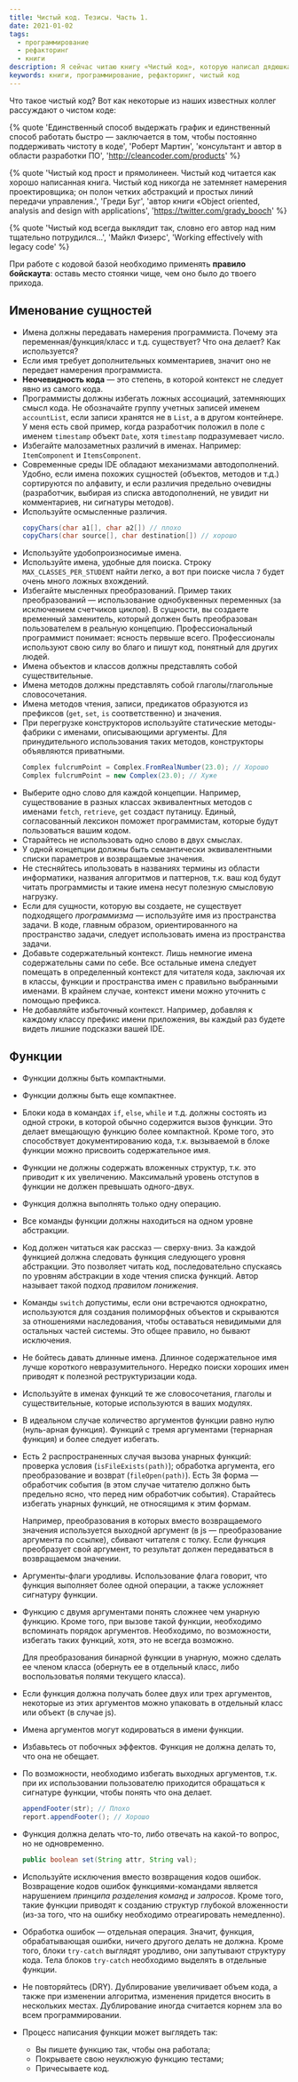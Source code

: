 ```yaml
---
title: Чистый код. Тезисы. Часть 1.
date: 2021-01-02
tags:
  - программирование
  - рефакторинг
  - книги
description: Я сейчас читаю книгу «Чистый код», которую написал дядюшка Боб (Роберт Мартин). Я рекомендую эту книгу разработчикам любого уровня, начиная с джунов. В процессе чтения я конспектирую тезисы, которые считаю важными.
keywords: книги, программирование, рефакторинг, чистый код
---
```


Что такое чистый код? Вот как некоторые из наших известных коллег рассуждают о чистом коде:

{% quote 'Единственный способ выдержать график и единственный способ работать быстро — заключается в том, чтобы постоянно поддерживать чистоту в коде', 'Роберт Мартин', 'консультант и автор в области разработки ПО', 'http://cleancoder.com/products' %}

{% quote 'Чистый код прост и прямолинеен. Чистый код читается как хорошо написанная книга. Чистый код никогда не затемняет намерения проектировщика; он полон четких абстракций и простых линий передачи управления.', 'Греди Буг', 'автор книги «Object oriented, analysis and design with applications', 'https://twitter.com/grady_booch' %}

{% quote 'Чистый код всегда выклядит так, словно его автор над ним тщательно потрудился...', 'Майкл Физерс', 'Working effectively with legacy code' %}


При работе с кодовой базой необходимо применять **правило бойскаута**: оставь место стоянки чище, чем оно было до твоего прихода.

## Именование сущностей
* Имена должны передавать намерения программиста. Почему эта переменная/функция/класс и т.д. существует? Что она делает? Как используется?
* Если имя требует дополнительных комментариев, значит оно не передает намерения программиста.
* **Неочевидность кода** — это степень, в которой контекст не следует явно из самого кода.
* Программисты должны избегать ложных ассоциаций, затемняющих смысл кода. Не обозначайте группу учетных записей именем `accountList`,
  если записи хранятся не в `List`, а в другом контейнере. У меня есть свой пример, когда разработчик положил в поле с именем
  `timestamp` объект `Date`, хотя `timestamp` подразумевает число.
* Избегайте малозаметных различий в именах. Например: `ItemComponent` и `ItemsComponent`.
* Современные среды IDE обладают механизмами автодополнений. Удобно, если имена похожих сущностей (объектов, методов и т.д.) сортируются по алфавиту,
  и если различия предельно очевидны (разработчик, выбирая из списка автодополнений, не увидит ни комментариев, ни сигнатуры методов).
* Используйте осмысленные различия.
  ```java
  copyChars(char a1[], char a2[]) // плохо
  copyChars(char source[], char destination[]) // хорошо
  ```
* Используйте удобопроизносимые имена.
* Используйте имена, удобные для поиска. Строку `MAX_CLASSES_PER_STUDENT` найти легко, а вот при поиске числа `7` будет очень много ложных вхождений.
* Избегайте мысленных преобразований. Пример таких преобразований — использование однобуквенных переменных (за исключением счетчиков циклов).
  В сущности, вы создаете временный заменитель, который должен быть преобразован пользователем в реальную концепцию.
  Профессиональный программист понимает: ясность первыше всего. Профессионалы используют свою силу во благо и пишут код, понятный для других людей.
* Имена объектов и классов должны представлять собой существительные.
* Имена методов должны представлять собой глаголы/глагольные словосочетания.
* Имена методов чтения, записи, предикатов образуются из префиксов (`get`, `set`, `is` соответственно) и значения.
* При перегрузке конструкторов используйте статические методы-фабрики с именами, описывающими аргументы. Для принудительного использования таких методов,
  конструкторы объявляются приватными.
  ```java
  Complex fulcrumPoint = Complex.FromRealNumber(23.0); // Хорошо
  Complex fulcrumPoint = new Complex(23.0); // Хуже
  ```
* Выберите одно слово для каждой концепции. Например, существование в разных классах эквивалентных методов с именами `fetch`, `retrieve`, `get`
  создаст путаницу.
  Единый, согласованный лексикон поможет программистам, которые будут пользоваться вашим кодом.
* Старайтесь не использовать одно слово в двух смыслах.
* У одной концепции должны быть семантически эквивалентными списки параметров и возвращаемые значения.
* Не стесняйтесь ипользовать в названиях термины из области информатики, названия алгоритмов и паттернов, т.к. ваш код будут читать программисты
  и такие имена несут полезную смысловую нагрузку.
* Если для сущности, которую вы создаете, не существует подходящего _программизма_ — используйте имя из пространства задачи.
  В коде, главным образом, ориентированного на пространство задачи, следует использовать имена из пространства задачи.
* Добавьте содержательный контекст. Лишь немногие имена содержательны сами по себе. Все остальные имена следует помещать в определенный контекст
  для читателя кода, заключая их в классы, функции и пространства имен с правильно выбранными именами. В крайнем случае, контекст имени
  можно уточнить с помощью префикса.
* Не добавляйте избыточный контекст. Например, добавляя к каждому классу префикс имени приложения, вы каждый раз будете видеть лишние подсказки вашей IDE.

## Функции

* Функции должны быть компактными.
* Функции должны быть еще компактнее.
* Блоки кода в командах `if`, `else`, `while` и т.д. должны состоять из одной строки, в которой обычно содержится вызов функции.
  Это делает вмещающую функцию более компактной. Кроме того, это способствует документированию кода, т.к. вызываемой в блоке функции можно присвоить
  содержательное имя.
* Функции не должны содержать вложенных структур, т.к. это приводит к их увеличению. Максимальнй уровень отступов в функции не должен превышать одного-двух.
* Функция должна выполнять только одну операцию.
* Все команды функции должны находиться на одном уровне абстракции.
* Код должен читаться как рассказ — сверху-вниз. За каждой функцией должна следовать функция следующего уровня абстракции.
  Это позволяет читать код, последовательно спускаясь по уровням абстракции в ходе чтения списка функций. Автор называет такой подход
  _правилом понижения_.
* Команды `switch` допустимы, если они встречаются однократно, используются для создания полиморфных объектов и скрываются за отношениями
  наследования, чтобы оставаться невидимыми для остальных частей системы. Это общее правило, но бывают исключения.
* Не бойтесь давать длинные имена. Длинное содержательное имя лучше короткого невразумительного. Нередко поиски хороших имен приводят к
  полезной реструктуризации кода.
* Используйте в именах функций те же словосочетания, глаголы и существительные, которые используются в ваших модулях.
* В идеальном случае количество аргументов функции равно нулю (нуль-арная функция). Функций с тремя аргументами (тернарная функция) и более
  следует избегать.
* Есть 2 распространенных случая вызова унарных функций: проверка условия (`isFileExists(path)`); обработка аргумента, его преобразование и возврат
  (`fileOpen(path)`). Есть 3я форма — обработчик события (в этом случае читателю должно быть предельно ясно, что перед ним обработчик события).
  Старайтесь избегать унарных функций, не относящимя к этим формам.

  Например, преобразования в которых вместо возвращаемого значения используется выходной аргумент (в js — преобразование аргумента по ссылке),
  сбивают читателя с толку. Если функция преобразует свой аргумент, то результат должен передаваться в возвращаемом значении.
* Аргументы-флаги уродливы. Использование флага говорит, что функция выполняет более одной операции, а также усложняет сигнатуру функции.
* Функцию с двумя аргументами понять сложнее чем унарную функцию. Кроме того, при вызове такой функции, необходимо вспоминать порядок аргументов.
  Необходимо, по возможности, избегать таких функций, хотя, это не всегда возможно.

  Для преобразования бинарной функции в унарную, можно сделать ее членом класса (обернуть ее в отдельный класс, либо воспользоватья полями текущего класса).
* Если функция должна получать более двух или трех аргументов, некоторые из этих аргументов можно упаковать в отдельный класс или объект (в случае js).
* Имена аргументов могут кодироваться в имени функции.
* Избавьтесь от побочных эффектов. Функция не должна делать то, что она не обещает.
* По возможности, необходимо избегать выходных аргументов, т.к. при их использовании пользователю приходится обращаться к сигнатуре функции,
  чтобы понять что она делает.
  ```java
  appendFooter(str); // Плохо
  report.appendFooter(); // Хорошо
  ```
* Функция должна делать что-то, либо отвечать на какой-то вопрос, но не одновременно.
  ```java
  public boolean set(String attr, String val);
  ```
* Используйте исключения вместо возвращения кодов ошибок. Возвращение кодов ошибок функциями-командами является нарушением _принципа
  разделения команд и запросов_. Кроме того, такие функции приводят к созданию структур глубокой вложенности (из-за того, что на ошибку
  необходимо отреагировать немедленно).
* Обработка ошибок — отдельная операция. Значит, функция, обрабатывающая ошибки, ничего другого делать не должна.
  Кроме того, блоки `try-catch` выглядят уродливо, они запутывают структуру кода. Тела блоков `try-catch` необходимо выделять
  в отдельные функции.
* Не повторяйтесь (DRY). Дублирование увеличивает объем кода, а также при изменении алгоритма, изменения придется вносить в нескольких
  местах. Дублирование иногда считается корнем зла во всем программировании.
* Процесс написания функции может выглядеть так:
  * Вы пишете функцию так, чтобы она работала;
  * Покрываете свою неуклюжую функцию тестами;
  * Причесываете код.
